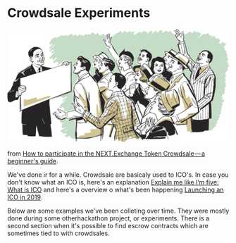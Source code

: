 # Crowdsale Experiments

![](/assets/corwdsale.jpeg)

from [How to participate in the NEXT.Exchange Token Crowdsale — a beginner's guide](https://medium.com/nextexchange/how-to-participate-in-the-next-exchange-token-crowdsale-a-beginners-guide-7fd95e938b90).

We've done ir for a while. Crowdsale are basicaly used to ICO's. In case you don't know what an ICO is, here's an explanation [Explain me like I’m five: What is ICO](https://medium.com/meetngreetme-ico/explain-me-like-im-five-what-is-ico-19f967669cad) and here's a overview o what's been happening [Launching an ICO in 2019](https://www.techhq.io/6855/launching-an-ico-in-2019/).



Below are some examples we've been colleting over time. They were mostly done during some otherhackathon project, or experiments. There is a second section when it's possible to find escrow contracts which are sometimes tied to with crowdsales.

